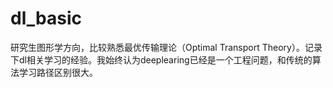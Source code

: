 # dl_basic
研究生图形学方向，比较熟悉最优传输理论（Optimal Transport Theory）。记录下dl相关学习的经验。我始终认为deeplearing已经是一个工程问题，和传统的算法学习路径区别很大。
